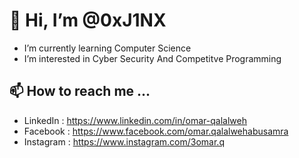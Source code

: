 # 👋 Hi, I’m @0xJ1NX

- I’m currently learning Computer Science 
- I’m interested in Cyber Security And Competitve Programming

## 📫 How to reach me ...
- LinkedIn : https://www.linkedin.com/in/omar-qalalweh
- Facebook : https://www.facebook.com/omar.qalalwehabusamra
- Instagram : https://www.instagram.com/3omar.q
